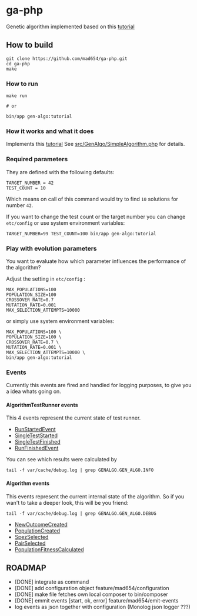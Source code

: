 # ga-php

Genetic algorithm implemented based on this
[tutorial](http://www.ai-junkie.com/ga/intro/gat1.html)

## How to build

```
git clone https://github.com/mad654/ga-php.git
cd ga-php
make
```

### How to run

```
make run

# or

bin/app gen-algo:tutorial
```

### How it works and what it does

Implements this [tutorial](http://www.ai-junkie.com/ga/intro/gat1.html)
See [src/GenAlgo/SimpleAlgorithm.php](src/GenAlgo/SimpleAlgorithm.php) for details.

### Required parameters

They are defined with the following defaults:

```
TARGET_NUMBER = 42
TEST_COUNT = 10
```

Which means on call of this command would try to find `10` solutions
for number `42`.

If you want to change the test count or the target number you can change
`etc/config` or use system environment variables:

```
TARGET_NUMBER=99 TEST_COUNT=100 bin/app gen-algo:tutorial
```

### Play with evolution parameters

You want to evaluate how which parameter influences the performance of
the algorithm?

Adjust the setting in `etc/config` :
```
MAX_POPULATIONS=100
POPULATION_SIZE=100
CROSSOVER_RATE=0.7
MUTATION_RATE=0.001
MAX_SELECTION_ATTEMPTS=10000
```

or simply use system environment variables:

```
MAX_POPULATIONS=100 \
POPULATION_SIZE=100 \
CROSSOVER_RATE=0.7 \
MUTATION_RATE=0.001 \
MAX_SELECTION_ATTEMPTS=10000 \
bin/app gen-algo:tutorial
```

### Events

Currently this events are fired and handled for logging purposes, to give
you a idea whats going on.

#### AlgorithmTestRunner events

This 4 events represent the current state of test runner.

- [RunStartedEvent](src/GenAlgo/Event/RunStartedEvent.php)
- [SingleTestStarted](src/GenAlgo/Event/SingleTestStarted.php)
- [SingleTestFinished](src/GenAlgo/Event/SingleTestFinished.php)
- [RunFinishedEvent](src/GenAlgo/Event/RunFinishedEvent.php)

You can see which results were calculated by

```
tail -f var/cache/debug.log | grep GENALGO.GEN_ALGO.INFO
```

#### Algorithm events

This events represent the current internal state of the algorithm. So
if you wan't to take a deeper look, this will be you friend:

```
tail -f var/cache/debug.log | grep GENALGO.GEN_ALGO.DEBUG
```

- [NewOutcomeCreated](src/GenAlgo/Event/NewOutcomeCreated.php)
- [PopulationCreated](src/GenAlgo/Event/PopulationCreated.php)
- [SpezSelected](src/GenAlgo/Event/SpezSelected.php)
- [PairSelected](src/GenAlgo/Event/PairSelected.php)
- [PopulationFitnessCalculated](src/GenAlgo/Event/PopulationFitnessCalculated.php)

## ROADMAP
- [DONE] integrate as command
- [DONE] add configuration object feature/mad654/configuration
- [DONE] make file fetches own local composer to bin/composer
- [DONE] emmit events [start, ok, error] feature/mad654/emit-events
- log events as json together with configuration (Monolog json logger ???)

